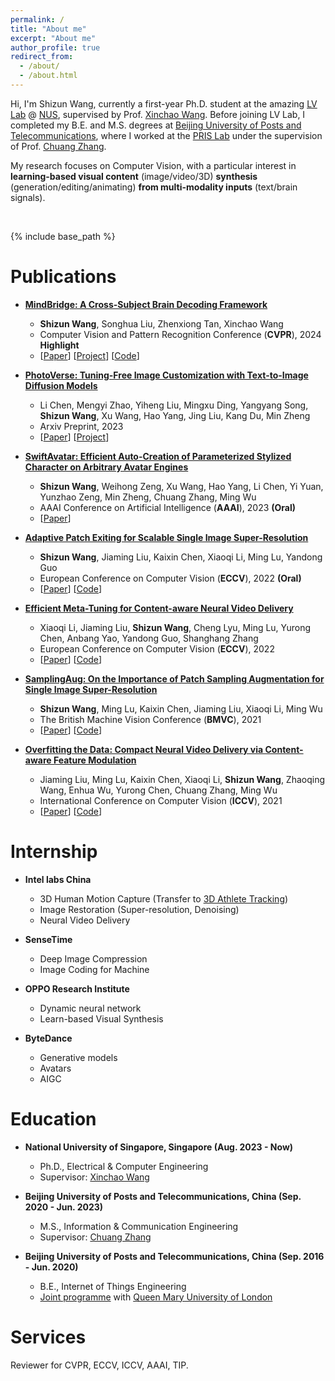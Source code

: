```yaml
---
permalink: /
title: "About me"
excerpt: "About me"
author_profile: true
redirect_from: 
  - /about/
  - /about.html
---
```


Hi, I'm Shizun Wang, currently a first-year Ph.D. student at the amazing [LV Lab](http://lv-nus.org/) @ [NUS](https://www.nus.edu.sg/), supervised by Prof. [Xinchao Wang](https://sites.google.com/site/sitexinchaowang/). Before joining LV Lab, I completed my B.E. and M.S. degrees at [Beijing University of Posts and Telecommunications](https://www.bupt.edu.cn/), where I worked at the [PRIS Lab](http://www.pris.net.cn/) under the supervision of Prof. [Chuang Zhang](http://www.pris.net.cn/introduction/teacher/zhangchuang).

My research focuses on Computer Vision, with a particular interest in **learning-based visual content** (image/video/3D) **synthesis** (generation/editing/animating) **from multi-modality inputs** (text/brain signals).



<br/>

{% include base_path %}


Publications
======

* **[MindBridge: A Cross-Subject Brain Decoding Framework](https://arxiv.org/abs/2404.07850)**
	* **Shizun Wang**, Songhua Liu, Zhenxiong Tan, Xinchao Wang
	* Computer Vision and Pattern Recognition Conference (**CVPR**), 2024 **Highlight** 
 	* \[[Paper](https://arxiv.org/pdf/2404.07850.pdf)\] \[[Project](https://littlepure2333.github.io/MindBridge/)\] \[[Code](https://github.com/littlepure2333/MindBridge)\] 

* **[PhotoVerse: Tuning-Free Image Customization with Text-to-Image Diffusion Models](https://arxiv.org/abs/2309.05793)**
	* Li Chen, Mengyi Zhao, Yiheng Liu, Mingxu Ding, Yangyang Song, **Shizun Wang**, Xu Wang, Hao Yang, Jing Liu, Kang Du, Min Zheng    
 	* Arxiv Preprint, 2023 
 	* \[[Paper](https://arxiv.org/pdf/2309.05793.pdf)\] \[[Project](https://photoverse2d.github.io/)\] 

* **[SwiftAvatar: Efficient Auto-Creation of Parameterized Stylized Character on Arbitrary Avatar Engines](https://arxiv.org/abs/2301.08153)**
	* **Shizun Wang**, Weihong Zeng, Xu Wang, Hao Yang, Li Chen, Yi Yuan, Yunzhao Zeng, Min Zheng, Chuang Zhang, Ming Wu     
	* AAAI Conference on Artificial Intelligence (**AAAI**), 2023 **(Oral)**
	* \[[Paper](https://arxiv.org/pdf/2301.08153.pdf)\] 


* **[Adaptive Patch Exiting for Scalable Single Image Super-Resolution](https://arxiv.org/abs/2203.11589)**
	* **Shizun Wang**, Jiaming Liu, Kaixin Chen, Xiaoqi Li, Ming Lu, Yandong Guo
	* European Conference on Computer Vision (**ECCV**), 2022 **(Oral)**
	* \[[Paper](https://arxiv.org/pdf/2203.11589.pdf)\]  \[[Code](https://github.com/littlepure2333/APE)\]

* **[Efficient Meta-Tuning for Content-aware Neural Video Delivery](https://arxiv.org/abs/2207.09691)**
	* Xiaoqi Li, Jiaming Liu, **Shizun Wang**, Cheng Lyu, Ming Lu, Yurong Chen, Anbang Yao, Yandong Guo, Shanghang Zhang
	* European Conference on Computer Vision (**ECCV**), 2022
	* \[[Paper](https://arxiv.org/pdf/2207.09691.pdf)\]  \[[Code](https://github.com/Neural-video-delivery/EMT-Pytorch-ECCV2022)\]

* **[SamplingAug: On the Importance of Patch Sampling Augmentation for Single Image Super-Resolution](https://arxiv.org/abs/2111.15185)**
	* **Shizun Wang**, Ming Lu, Kaixin Chen, Jiaming Liu, Xiaoqi Li, Ming Wu
	* The British Machine Vision Conference (**BMVC**), 2021
	* \[[Paper](https://arxiv.org/pdf/2111.15185.pdf)\]  \[[Code](https://github.com/littlepure2333/SamplingAug)\]

* **[Overfitting the Data: Compact Neural Video Delivery via Content-aware Feature Modulation](https://arxiv.org/abs/2108.08202)**
	* Jiaming Liu, Ming Lu, Kaixin Chen, Xiaoqi Li, **Shizun Wang**, Zhaoqing Wang, Enhua Wu, Yurong Chen, Chuang Zhang, Ming Wu
	* International Conference on Computer Vision (**ICCV**), 2021
	* \[[Paper](https://openaccess.thecvf.com/content/ICCV2021/papers/Liu_Overfitting_the_Data_Compact_Neural_Video_Delivery_via_Content-Aware_Feature_ICCV_2021_paper.pdf)\]  \[[Code](https://github.com/Neural-video-delivery/CaFM-Pytorch-ICCV2021)\]


Internship
======
* **Intel labs China**
	* 3D Human Motion Capture (Transfer to [3D Athlete Tracking](https://www.intel.cn/content/www/cn/zh/sports/olympic-games/3dat.html))
	* Image Restoration (Super-resolution, Denoising)
	* Neural Video Delivery

* **SenseTime**
	* Deep Image Compression
	* Image Coding for Machine

* **OPPO Research Institute**
	* Dynamic neural network
	* Learn-based Visual Synthesis

* **ByteDance**
	* Generative models
	* Avatars
	* AIGC


Education
======
* **National University of Singapore, Singapore (Aug. 2023 - Now)**
	* Ph.D., Electrical & Computer Engineering    
	* Supervisor: [Xinchao Wang](https://sites.google.com/site/sitexinchaowang/)

* **Beijing University of Posts and Telecommunications, China (Sep. 2020 - Jun. 2023)**
	* M.S., Information & Communication Engineering
	* Supervisor: [Chuang Zhang](http://www.pris.net.cn/introduction/teacher/zhangchuang)
* **Beijing University of Posts and Telecommunications, China (Sep. 2016 - Jun. 2020)**
	* B.E., Internet of Things Engineering
	* [Joint programme](https://www.qmul.ac.uk/global/partnerships/jointprogrammes/bupt/) with [Queen Mary University of London](https://www.qmul.ac.uk/)


Services
======
Reviewer for CVPR, ECCV, ICCV, AAAI, TIP.
